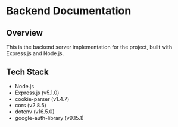 # Backend Documentation

## Overview

This is the backend server implementation for the project, built with Express.js and Node.js.

## Tech Stack

- Node.js
- Express.js (v5.1.0)
- cookie-parser (v1.4.7)
- cors (v2.8.5)
- dotenv (v16.5.0)
- google-auth-library (v9.15.1)
